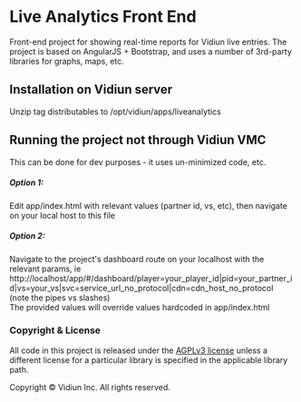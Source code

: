 # Live Analytics Front End

Front-end project for showing real-time reports for Vidiun live entries.
The project is based on AngularJS + Bootstrap, and uses a number of 3rd-party libraries for graphs, maps, etc. 

## Installation on Vidiun server
Unzip tag distributables to /opt/vidiun/apps/liveanalytics

## Running the project not through Vidiun VMC
This can be done for dev purposes - it uses un-minimized code, etc.

##### Option 1:
Edit app/index.html with relevant values (partner id, vs, etc), then navigate on your local host to this file

##### Option 2:
Navigate to the project's dashboard route on your localhost with the relevant params, ie <br>
http://localhost/app/#/dashboard/player=your_player_id|pid=your_partner_id|vs=your_vs|svc=service_url_no_protocol|cdn=cdn_host_no_protocol <br>
(note the pipes vs slashes) <br>
The provided values will override values hardcoded in app/index.html



### Copyright & License

All code in this project is released under the [AGPLv3 license](http://www.gnu.org/licenses/agpl-3.0.html) unless a different license for a particular library is specified in the applicable library path.

Copyright © Vidiun Inc. All rights reserved.
